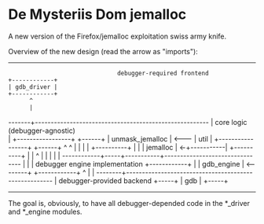 De Mysteriis Dom jemalloc
=========================

A new version of the Firefox/jemalloc exploitation swiss army knife.

Overview of the new design (read the arrow as "imports"):
   
   ---------------------------------------------------------------
                                   debugger-required frontend
    +------------+
    | gdb_driver |
    +------------+
          ^
          |
   -------+-------------------------------------------------------
          |                        core logic (debugger-agnostic)                         
          |
     +-----------------+      +------+
     | unmask_jemalloc | <--- | util |
     +-----------------+      +------+
          ^          ^           |
          |          |           |
      +----------+   |           |
      | jemalloc | <-+-----------|
      +----------+   |           |
               ^     |           |
               |     |           |
   ------------+-----+-----------+--------------------------------
               |     |           | debugger engine implementation
         +------------+          |
         | gdb_engine | <--------+
         +------------+
           ^
           |
           |
   --------+------------------------------------------------------
           |                       debugger-provided backend
        +-----+
        | gdb |
        +-----+

   ---------------------------------------------------------------

The goal is, obviously, to have all debugger-depended code in the
*_driver and *_engine modules.

